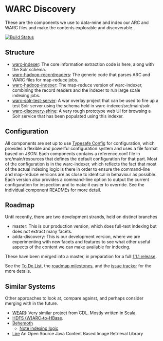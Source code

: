 WARC Discovery
==============

These are the components we use to data-mine and index our ARC and WARC files and make the contents explorable and discoverable.

[![Build Status](https://travis-ci.org/ukwa/warc-discovery.png?branch=master)](https://travis-ci.org/ukwa/warc-discovery/)

Structure
---------

 * [warc-indexer](warc-indexer): The core information extraction code is here, along with the Solr schema.
 * [warc-hadoop-recordreaders](warc-hadoop-recordreaders): The generic code that parses ARC and WARC files for map-reduce jobs.
 * [warc-hadoop-indexer](warc-hadoop-indexer): The map-reduce version of warc-indexer, combining the record readers and the indexer to run large scale indexing jobs.
 * [warc-solr-test-server](warc-solr-test-server): A war overlay project that can be used to fire up a test Solr server using the schema held in warc-indexer/src/main/solr.
 * [warc-discovery-shine](warc-discovery-shine): A very rough prototype web UI for browsing a Solr service that has been populated using this indexer.

Configuration
-------------

All components are set up to use [Typesafe Config](https://github.com/typesafehub/config) for configuration, which provides a flexible and powerful configuration system and uses a file format based on JSON. Each components contains a reference.conf file in src/main/resources that defines the default configuration for that part.  Most of the configuration is in the warc-indexer, which reflects the fact that most of the actual indexing logic is there in order to ensure the command-line and map-reduce versions are as close to identical in behaviour as possible. Each version also provides a command-line option to output the current configuration for inspection and to make it easier to override. See the individual component READMEs for more detail.


Roadmap
-------

Until recently, there are two development strands, held on distinct branches

* master: This is our production version, which does full-text indexing but does not extract many facets.
* adda-discovery: This is our development version, where we are experimenting with new facets and features to see what other useful aspects of the content we can make available for indexing.

These have been merged into a master, in preparation for a full [1.1.1 release](https://github.com/ukwa/warc-discovery/issues?milestone=1&state=open).

See the [To Do List](TODO.md), the [roadmap milestones](https://github.com/ukwa/warc-discovery/issues/milestones), and the [issue tracker](https://github.com/ukwa/warc-discovery/issues) for the more details.


Similar Systems
-------------

Other approaches to look at, compare against, and perhaps consider merging with in the future.

 * [WEARI](https://bitbucket.org/cdl/weari): Very similar project from CDL. Mostly written in Scala.
 * [HDFS (W)ARC-to-HBase](http://docs.lucidworks.com/display/bigdata/Custom+Ingestion+Implementation).
 * [Behemoth](https://github.com/DigitalPebble/behemoth)
     * [Note indexing logic](https://github.com/DigitalPebble/behemoth/blob/master/solr/src/main/java/com/digitalpebble/behemoth/solr/SOLRWriter.java)
 * [Lire](http://www.semanticmetadata.net/lire/) An Open Source Java Content Based Image Retrieval Library
